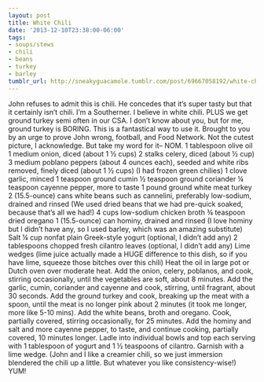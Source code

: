 ```yaml
---
layout: post
title: White Chili
date: '2013-12-10T23:38:00-06:00'
tags:
- soups/stews
- chili
- beans
- turkey
- barley
tumblr_url: http://sneakyguacamole.tumblr.com/post/69667058192/white-chili
---
```

John refuses to admit this is chili. He concedes that it’s super tasty but that it certainly isn’t chili. I’m a Southerner. I believe in white chili. PLUS we get ground turkey semi often in our CSA. I don’t know about you, but for me, ground turkey is BORING. This is a fantastical way to use it.
Brought to you by an urge to prove John wrong, football, and Food Network.
Not the cutest picture, I acknowledge. But take my word for it– NOM.
1 tablespoon olive oil
1 medium onion, diced (about 1 ½ cups)
2 stalks celery, diced (about ½ cup)
3 medium poblano peppers (about 4 ounces each), seeded and white ribs removed, finely diced (about 1 ½ cups) (I had frozen green chilies)
1 clove garlic, minced
1 teaspoon ground cumin
½ teaspoon ground coriander
¼ teaspoon cayenne pepper, more to taste
1 pound ground white meat turkey
2 (15.5-ounce) cans white beans such as cannelini, preferably low-sodium, drained and rinsed (We used dried beans that we had pre-quick soaked, because that’s all we had!)
4 cups low-sodium chicken broth
¾ teaspoon dried oregano
1 (15.5-ounce) can hominy, drained and rinsed (I love hominy but I didn’t have any, so I used barley, which was an amazing substitute)
Salt
¼ cup nonfat plain Greek-style yogurt (optional, I didn’t add any)
2 tablespoons chopped fresh cilantro leaves (optional, I didn’t add any)
Lime wedges (lime juice actually made a HUGE difference to this dish, so if you have lime, squeeze those bitches over this chili)
Heat the oil in large pot or Dutch oven over moderate heat. Add the onion, celery, poblanos, and cook, stirring occasionally, until the vegetables are soft, about 8 minutes. Add the garlic, cumin, coriander and cayenne and cook, stirring, until fragrant, about 30 seconds.
Add the ground turkey and cook, breaking up the meat with a spoon, until the meat is no longer pink about 2 minutes (it took me longer, more like 5-10 mins). Add the white beans, broth and oregano. Cook, partially covered, stirring occasionally, for 25 minutes.
Add the hominy and salt and more cayenne pepper, to taste, and continue cooking, partially covered, 10 minutes longer. Ladle into individual bowls and top each serving with 1 tablespoon of yogurt and 1 ½ teaspoons of cilantro. Garnish with a lime wedge. (John and I like a creamier chili, so we just immersion blendered the chili up a little. But whatever you like consistency-wise!)
YUM!
